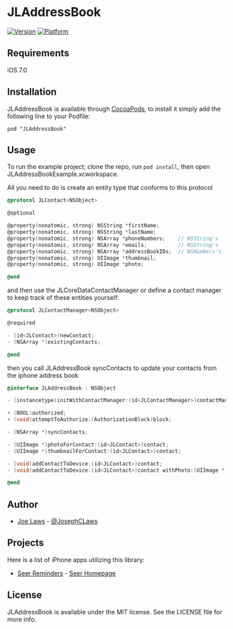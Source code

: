 # JLAddressBook

[![Version](http://cocoapod-badges.herokuapp.com/v/JLAddressBook/badge.png)](http://cocoadocs.org/docsets/JLAddressBook)
[![Platform](http://cocoapod-badges.herokuapp.com/p/JLAddressBook/badge.png)](http://cocoadocs.org/docsets/JLAddressBook)

## Requirements

iOS 7.0

## Installation

JLAddressBook is available through [CocoaPods](http://cocoapods.org), to install
it simply add the following line to your Podfile:

    pod "JLAddressBook"

## Usage

To run the example project; clone the repo, run `pod install`, then open JLAddressBookExample.xcworkspace.

All you need to do is create an entity type that conforms to this protocol

```objective-c
@protocol JLContact<NSObject>

@optional

@property(nonatomic, strong) NSString *firstName;
@property(nonatomic, strong) NSString *lastName;
@property(nonatomic, strong) NSArray *phoneNumbers;    // NSString's
@property(nonatomic, strong) NSArray *emails;          // NSString's
@property(nonatomic, strong) NSArray *addressBookIDs;  // NSNumbers's
@property(nonatomic, strong) UIImage *thumbnail;
@property(nonatomic, strong) UIImage *photo;

@end
```

and then use the JLCoreDataContactManager or define a contact manager to keep track of these entities yourself:

```objective-c
@protocol JLContactManager<NSObject>

@required

- (id<JLContact>)newContact;
- (NSArray *)existingContacts;

@end
```

then you call JLAddressBook syncContacts to update your contacts from the iphone address book

```objective-c
@interface JLAddressBook : NSObject

- (instancetype)initWithContactManager:(id<JLContactManager>)contactManager;

+ (BOOL)authorized;
+ (void)attemptToAuthorize:(AuthorizationBlock)block;

- (NSArray *)syncContacts;

- (UIImage *)photoForContact:(id<JLContact>)contact;
- (UIImage *)thumbnailForContact:(id<JLContact>)contact;

- (void)addContactToDevice:(id<JLContact>)contact;
- (void)addContactToDevice:(id<JLContact>)contact withPhoto:(UIImage *)photo;

@end
```

## Author

- [Joe Laws] - [@JosephCLaws]

## Projects

Here is a list of iPhone apps utilizing this library:

- [Seer Reminders] - [Seer Homepage]

## License

JLAddressBook is available under the MIT license. See the LICENSE file for more info.

[Joe Laws]:https://angel.co/joe-laws
[@JosephCLaws]:https://twitter.com/JosephCLaws
[Seer Reminders]:https://itunes.apple.com/us/app/seer-reminders/id721450216?ls=1&mt=8
[Seer Homepage]:http://getseer.com

